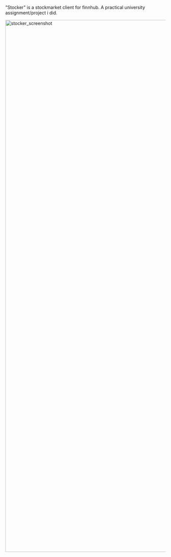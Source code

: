 "Stocker" is a stockmarket client for finnhub.
A practical university assignment/project i did.

<img width="1669" alt="stocker_screenshot" src="https://user-images.githubusercontent.com/75016494/161539467-e3c54627-3690-4b9d-82c7-bdab2f2afb33.png">
